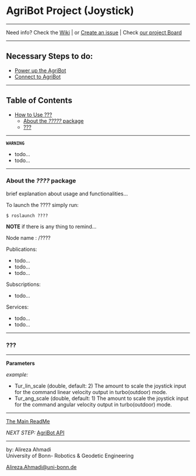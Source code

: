 # AgriBot Project (Joystick)

<!-- <div align="center">
	<img src="/doc/images/joystick_top.png" alt="JoystickTop" width="450" title="JoystickTop"/>
</div> -->

---

Need info? Check the [Wiki](https://github.com/alirezaahmadi/Agribot/wikis)
 | or [Create an issue](https://github.com/alirezaahmadi/Agribot/issues/new)
 | Check [our project Board](https://github.com/alirezaahmadi/Agribot/boards)
 
---

## **Necessary Steps to do**:
* [Power up the AgriBot](https://github.com/alirezaahmadi/Agribot/blob/master/doc/api/agribot_joystick.md#about-the-agribot_joy-package)
* [Connect to AgriBot](https://github.com/alirezaahmadi/Agribot/blob/master/doc/connect.md)

---

## Table of Contents
- [How to Use ???]()
  - [About the *?????* package]()
  - [???]()

---

**`WARNING`** 
- todo...
- todo...

---

### About the *????* package
brief explanation about usage and functionalities...


To launch the ???? simply run: 
```
$ roslaunch ????
```

**NOTE** if there is any thing to remind...

Node name : /????

Publications: 
 * todo...
 * todo...
 * todo...

Subscriptions: 
 * todo...

Services: 
 * todo...
 * todo...

---

### ???

--- 

**Parameters**

*example:*
* Tur_lin_scale (double, default: 2)
The amount to scale the joystick input for the command linear velocity output in turbo(outdoor) mode.
* Tur_ang_scale (double, default: 1)
The amount to scale the joystick input for the command angular velocity output in turbo(outdoor) mode.



--- 
[The Main ReadMe](https://github.com/alirezaahmadi/Agribot/blob/master/README.md)

*NEXT STEP:* 
[AgriBot API](https://github.com/alirezaahmadi/Agribot/blob/master/doc/api.md) 


--- 
 by: Alireza Ahmadi                                     
 University of Bonn- Robotics & Geodetic Engineering
 
 Alireza.Ahmadi@uni-bonn.de                             
 [](https://www.AlirezaAhmadi.xyz)












